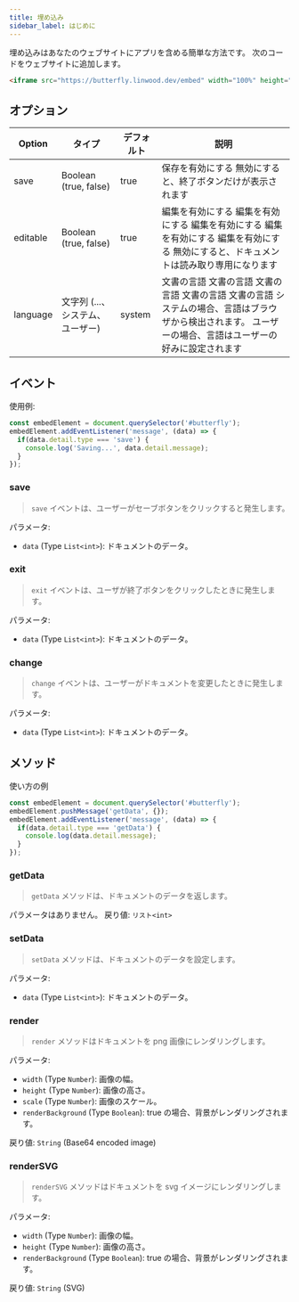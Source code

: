 ```yaml
---
title: 埋め込み
sidebar_label: はじめに
---
```


埋め込みはあなたのウェブサイトにアプリを含める簡単な方法です。 次のコードをウェブサイトに追加します。

```html
<iframe src="https://butterfly.linwood.dev/embed" width="100%" height="500px" allowtransparency="true"></iframe>
```

## オプション

| Option   | タイプ                   | デフォルト  | 説明                                                                               |
| -------- | --------------------- | ------ | -------------------------------------------------------------------------------- |
| save     | Boolean (true, false) | true   | 保存を有効にする 無効にすると、終了ボタンだけが表示されます                                                   |
| editable | Boolean (true, false) | true   | 編集を有効にする 編集を有効にする 編集を有効にする 編集を有効にする 編集を有効にする 無効にすると、ドキュメントは読み取り専用になります           |
| language | 文字列 (...、システム、ユーザー)   | system | 文書の言語 文書の言語 文書の言語 文書の言語 文書の言語 システムの場合、言語はブラウザから検出されます。 ユーザーの場合、言語はユーザーの好みに設定されます |

## イベント

使用例:

```javascript
const embedElement = document.querySelector('#butterfly');
embedElement.addEventListener('message', (data) => {
  if(data.detail.type === 'save') {
    console.log('Saving...', data.detail.message);
  }
});
```

### save

> `save` イベントは、ユーザーがセーブボタンをクリックすると発生します。

パラメータ:

* `data` (Type `List<int>`): ドキュメントのデータ。

### exit

> `exit` イベントは、ユーザが終了ボタンをクリックしたときに発生します。

パラメータ:

* `data` (Type `List<int>`): ドキュメントのデータ。

### change

> `change` イベントは、ユーザーがドキュメントを変更したときに発生します。

パラメータ:

* `data` (Type `List<int>`): ドキュメントのデータ。

## メソッド

使い方の例

```javascript
const embedElement = document.querySelector('#butterfly');
embedElement.pushMessage('getData', {});
embedElement.addEventListener('message', (data) => {
  if(data.detail.type === 'getData') {
    console.log(data.detail.message);
  }
});
```

### getData

> `getData` メソッドは、ドキュメントのデータを返します。

パラメータはありません。 戻り値: `リスト<int>`

### setData

> `setData` メソッドは、ドキュメントのデータを設定します。

パラメータ:

* `data` (Type `List<int>`): ドキュメントのデータ。

### render

> `render` メソッドはドキュメントを png 画像にレンダリングします。

パラメータ:

* `width` (Type `Number`): 画像の幅。
* `height` (Type `Number`): 画像の高さ。
* `scale` (Type `Number`): 画像のスケール。
* `renderBackground` (Type `Boolean`): true の場合、背景がレンダリングされます。

戻り値: `String` (Base64 encoded image)

### renderSVG

> `renderSVG` メソッドはドキュメントを svg イメージにレンダリングします。

パラメータ:

* `width` (Type `Number`): 画像の幅。
* `height` (Type `Number`): 画像の高さ。
* `renderBackground` (Type `Boolean`): true の場合、背景がレンダリングされます。

戻り値: `String` (SVG)

